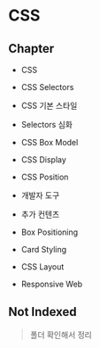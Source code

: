 # CSS

## Chapter

- CSS

- CSS Selectors

- CSS 기본 스타일

- Selectors 심화

- CSS Box Model

- CSS Display

- CSS Position

- 개발자 도구

- 추가 컨텐츠

- Box Positioning

- Card Styling

- CSS Layout

- Responsive Web

## Not Indexed

> 폴더 확인해서 정리
